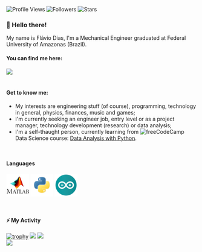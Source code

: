 ![Profile Views](https://komarev.com/ghpvc/?username=flaviohasd&color=green)  ![Followers](https://img.shields.io/github/followers/flaviohasd)  ![Stars](https://img.shields.io/github/stars/flaviohasd?label=Profile%20Stars&logo=Profile%20stars&logoColor=g)

### 👋 Hello there!

My name is Flávio Dias, I'm a Mechanical Engineer graduated at Federal University of Amazonas (Brazil).

#### You can find me here:
<p align="left">
<div> 
<a href="https://www.linkedin.com/in/flaviohasd/" target="_blank"><img src="https://img.shields.io/badge/-LinkedIn-%230077B5?style=for-the-badge&logo=linkedin&logoColor=white" target="_blank"></a>
</div>

<br/>

#### Get to know me:
- My interests are engineering stuff (of course), programming, technology in general, physics, finances, music and games;
- I'm currently seeking an engineer job, entry level or as a project manager, technology development (research) or data analysis;
- I'm a self-thaught person, currently learning from ![freeCodeCamp](https://github.com/freeCodeCamp) Data Science course: 
 <a href="https://freecodecamp.org/learn/data-analysis-with-python/" > Data Analysis with Python</a>.

<br/>

#### Languages

<code><img height="60" src="https://raw.githubusercontent.com/github/explore/80688e429a7d4ef2fca1e82350fe8e3517d3494d/topics/matlab/matlab.png"></code>
<code><img height="60" src="https://raw.githubusercontent.com/github/explore/80688e429a7d4ef2fca1e82350fe8e3517d3494d/topics/python/python.png"></code>
<code><img height="60" src="https://raw.githubusercontent.com/github/explore/80688e429a7d4ef2fca1e82350fe8e3517d3494d/topics/arduino/arduino.png"></code>

<br/>

#### ⚡ My Activity

[![trophy](https://github-profile-trophy.vercel.app/?username=flaviohasd&margin-w=8)](https://github.com/ryo-ma/github-profile-trophy)
![](https://github-readme-stats.vercel.app/api?username=flaviohasd&theme=light&hide_border=false&include_all_commits=true&count_private=true)
![](https://github-readme-streak-stats.herokuapp.com/?user=flaviohasd&theme=light&hide_border=false)<br/>
![](https://github-readme-stats.vercel.app/api/top-langs/?username=flaviohasd&theme=light&hide_border=false&include_all_commits=true&count_private=true&layout=compact)

